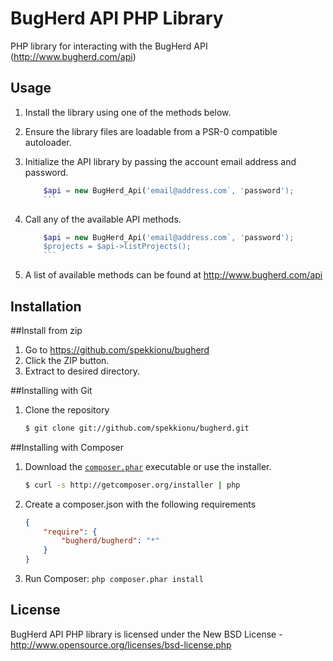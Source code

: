 BugHerd API PHP Library
=======================

PHP library for interacting with the BugHerd API (http://www.bugherd.com/api)


Usage
-----

1. Install the library using one of the methods below.

2. Ensure the library files are loadable from a PSR-0 compatible autoloader.

3. Initialize the API library by passing the account email address and password.
    ``` php
		$api = new BugHerd_Api('email@address.com`, 'password');
		```
4. Call any of the available API methods.
    ``` php
		$api = new BugHerd_Api('email@address.com`, 'password');
		$projects = $api->listProjects();
		```
5. A list of available methods can be found at http://www.bugherd.com/api


Installation
------------

##Install from zip

1. Go to https://github.com/spekkionu/bugherd
2. Click the ZIP button.
3. Extract to desired directory.

##Installing with Git

1. Clone the repository 
    ``` sh
    $ git clone git://github.com/spekkionu/bugherd.git
    ```
		
##Installing with Composer

1. Download the [`composer.phar`](http://getcomposer.org/composer.phar) executable or use the installer.

    ``` sh
    $ curl -s http://getcomposer.org/installer | php
    ```


2. Create a composer.json with the following requirements

    ``` json
    {
        "require": {
            "bugherd/bugherd": "*"
        }
    }
    ```

3. Run Composer: `php composer.phar install`

License
-------

BugHerd API PHP library is licensed under the New BSD License - http://www.opensource.org/licenses/bsd-license.php